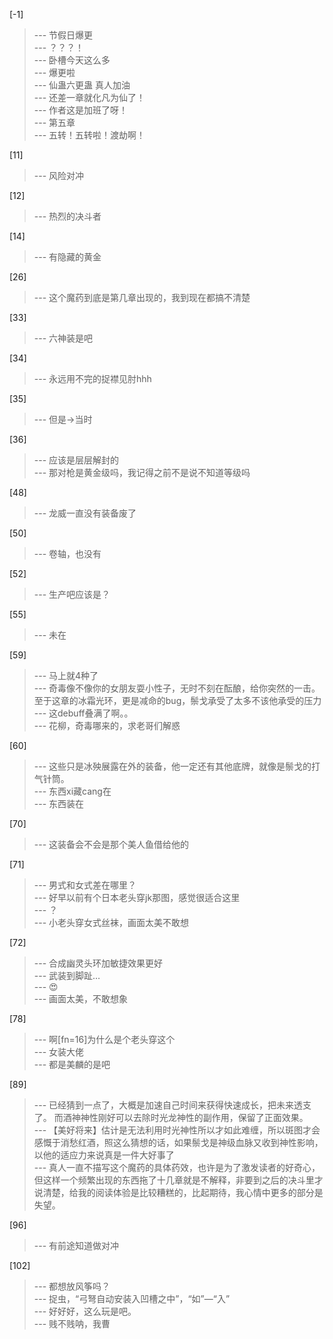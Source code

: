 
[-1] 
>--- 节假日爆更<br>
>--- ？？？！<br>
>--- 卧槽今天这么多<br>
>--- 爆更啦<br>
>--- 仙蛊六更蛊  真人加油<br>
>--- 还差一章就化凡为仙了！<br>
>--- 作者这是加班了呀！<br>
>--- 第五章<br>
>--- 五转！五转啦！渡劫啊！<br>

[11] 
>--- 风险对冲<br>

[12] 
>--- 热烈的决斗者<br>

[14] 
>--- 有隐藏的黄金<br>

[26] 
>--- 这个魔药到底是第几章出现的，我到现在都搞不清楚<br>

[33] 
>--- 六神装是吧<br>

[34] 
>--- 永远用不完的捉襟见肘hhh<br>

[35] 
>--- 但是→当时<br>

[36] 
>--- 应该是层层解封的<br>
>--- 那对枪是黄金级吗，我记得之前不是说不知道等级吗<br>

[48] 
>--- 龙威一直没有装备废了<br>

[50] 
>--- 卷轴，也没有<br>

[52] 
>--- 生产吧应该是？<br>

[55] 
>--- 未在<br>

[59] 
>--- 马上就4种了<br>
>--- 奇毒像不像你的女朋友耍小性子，无时不刻在酝酿，给你突然的一击。至于这章的冰霜光环，更是减命的bug，鬃戈承受了太多不该他承受的压力<br>
>--- 这debuff叠满了啊。。<br>
>--- 花柳，奇毒哪来的，求老哥们解惑<br>

[60] 
>--- 这些只是冰殃展露在外的装备，他一定还有其他底牌，就像是鬃戈的打气针筒。<br>
>--- 东西xi藏cang在<br>
>--- 东西装在<br>

[70] 
>--- 这装备会不会是那个美人鱼借给他的<br>

[71] 
>--- 男式和女式差在哪里？<br>
>--- 好早以前有个日本老头穿jk那图，感觉很适合这里<br>
>--- ？<br>
>--- 小老头穿女式丝袜，画面太美不敢想<br>

[72] 
>--- 合成幽灵头环加敏捷效果更好<br>
>--- 武装到脚趾…<br>
>--- 😍<br>
>--- 画面太美，不敢想象<br>

[78] 
>--- 啊[fn=16]为什么是个老头穿这个<br>
>--- 女装大佬<br>
>--- 都是美麟的是吧<br>

[89] 
>--- 已经猜到一点了，大概是加速自己时间来获得快速成长，把未来透支了。
而酒神神性刚好可以去除时光龙神性的副作用，保留了正面效果。<br>
>--- 【美好将来】估计是无法利用时光神性所以才如此难缠，所以斑图才会感慨于消愁红酒，照这么猜想的话，如果鬃戈是神级血脉又收到神性影响，以他的适应力来说真是一件大好事了<br>
>--- 真人一直不描写这个魔药的具体药效，也许是为了激发读者的好奇心，但这样一个频繁出现的东西拖了十几章就是不解释，非要到之后的决斗里才说清楚，给我的阅读体验是比较糟糕的，比起期待，我心情中更多的部分是失望。<br>

[96] 
>--- 有前途知道做对冲<br>

[102] 
>--- 都想放风筝吗？<br>
>--- 捉虫，“弓弩自动安装入凹槽之中”，“如”—“入”<br>
>--- 好好好，这么玩是吧。<br>
>--- 贱不贱呐，我曹<br>
